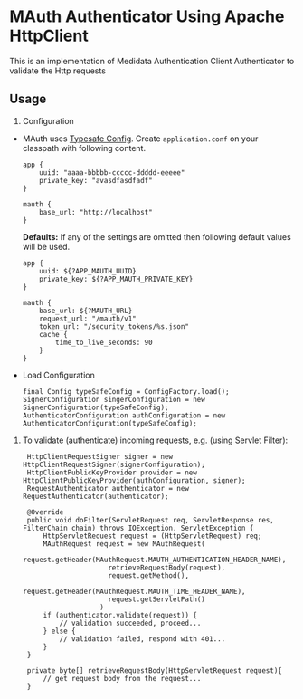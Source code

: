 # MAuth Authenticator Using Apache HttpClient

This is an implementation of Medidata Authentication Client Authenticator to validate the Http requests

## Usage

1. Configuration
  * MAuth uses [Typesafe Config](https://github.com/typesafehub/config).
  Create `application.conf` on your classpath with following content.

        app {
            uuid: "aaaa-bbbbb-ccccc-ddddd-eeeee"
            private_key: "avasdfasdfadf"
        }
                
        mauth {
            base_url: "http://localhost"
        }

    **Defaults:**
    If any of the settings are omitted then following default values will be used.

        app {
            uuid: ${?APP_MAUTH_UUID}
            private_key: ${?APP_MAUTH_PRIVATE_KEY}
        }
                
        mauth {
            base_url: ${?MAUTH_URL}
            request_url: "/mauth/v1"
            token_url: "/security_tokens/%s.json"
            cache {
                time_to_live_seconds: 90
            }
        }

  * Load Configuration

        final Config typeSafeConfig = ConfigFactory.load();
        SignerConfiguration singerConfiguration = new SignerConfiguration(typeSafeConfig);
        AuthenticatorConfiguration authConfiguration = new AuthenticatorConfiguration(typeSafeConfig);

1. To validate (authenticate) incoming requests, e.g. (using Servlet Filter):

        HttpClientRequestSigner signer = new HttpClientRequestSigner(signerConfiguration);
        HttpClientPublicKeyProvider provider = new HttpClientPublicKeyProvider(authConfiguration, signer);
        RequestAuthenticator authenticator = new RequestAuthenticator(authenticator);
        
        @Override
        public void doFilter(ServletRequest req, ServletResponse res, FilterChain chain) throws IOException, ServletException {
            HttpServletRequest request = (HttpServletRequest) req;
            MAuthRequest request = new MAuthRequest(
                            request.getHeader(MAuthRequest.MAUTH_AUTHENTICATION_HEADER_NAME),
                            retrieveRequestBody(request),
                            request.getMethod(),
                            request.getHeader(MAuthRequest.MAUTH_TIME_HEADER_NAME),
                            request.getServletPath()
                          )
            if (authenticator.validate(request)) {
                // validation succeeded, proceed...
            } else {
                // validation failed, respond with 401...
            }
        }

        private byte[] retrieveRequestBody(HttpServletRequest request){
            // get request body from the request...
        }

